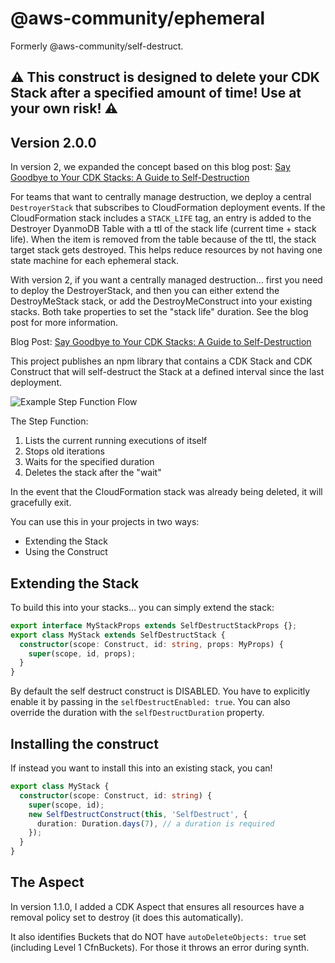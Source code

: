 # @aws-community/ephemeral

Formerly @aws-community/self-destruct.

## :warning: This construct is designed to delete your CDK Stack after a specified amount of time! **Use at your own risk!** :warning:

## Version 2.0.0

In version 2, we expanded the concept based on this blog post: [Say Goodbye to Your CDK Stacks: A Guide to Self-Destruction](https://matt.martz.codes/say-goodbye-to-your-cdk-stacks-a-guide-to-self-destruction)

For teams that want to centrally manage destruction, we deploy a central `DestroyerStack` that subscribes to CloudFormation deployment events.  If the CloudFormation stack includes a `STACK_LIFE` tag, an entry is added to the Destroyer DyanmoDB Table with a ttl of the stack life (current time + stack life).  When the item is removed from the table because of the ttl, the stack target stack gets destroyed.  This helps reduce resources by not having one state machine for each ephemeral stack.

With version 2, if you want a centrally managed destruction... first you need to deploy the DestroyerStack, and then you can either extend the DestroyMeStack stack, or add the DestroyMeConstruct into your existing stacks.  Both take properties to set the "stack life" duration.  See the blog post for more information.

Blog Post: [Say Goodbye to Your CDK Stacks: A Guide to Self-Destruction](https://matt.martz.codes/say-goodbye-to-your-cdk-stacks-a-guide-to-self-destruction)

This project publishes an npm library that contains a CDK Stack and CDK Construct that will self-destruct the Stack at a defined interval since the last deployment.

![Example Step Function Flow](./self-destruct-step-function.avif)

The Step Function:
1. Lists the current running executions of itself
2. Stops old iterations
3. Waits for the specified duration
4. Deletes the stack after the "wait"

In the event that the CloudFormation stack was already being deleted, it will gracefully exit.

You can use this in your projects in two ways:

- Extending the Stack
- Using the Construct

## Extending the Stack

To build this into your stacks... you can simply extend the stack:

```typescript
export interface MyStackProps extends SelfDestructStackProps {};
export class MyStack extends SelfDestructStack {
  constructor(scope: Construct, id: string, props: MyProps) {
    super(scope, id, props);
  }
}
```

By default the self destruct construct is DISABLED.  You have to explicitly enable it by passing in the `selfDestructEnabled: true`.  You can also override the duration with the `selfDestructDuration` property.

## Installing the construct

If instead you want to install this into an existing stack, you can!

```typescript
export class MyStack {
  constructor(scope: Construct, id: string) {
    super(scope, id);
    new SelfDestructConstruct(this, 'SelfDestruct', {
      duration: Duration.days(7), // a duration is required
    });
  }
}
```

## The Aspect

In version 1.1.0, I added a CDK Aspect that ensures all resources have a removal policy set to destroy (it does this automatically).

It also identifies Buckets that do NOT have `autoDeleteObjects: true` set (including Level 1 CfnBuckets).  For those it throws an error during synth.
